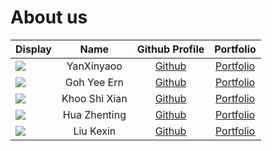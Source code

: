 # About us

Display |     Name      | Github Profile | Portfolio 
--------|:-------------:|:--------------:|:---------:
![](https://via.placeholder.com/100.png?text=Photo) |  YanXinyaoo   | [Github](https://github.com/yanxinyaoo) | [Portfolio](team/yanxinyaoo.md)
![](https://via.placeholder.com/100.png?text=Photo) |  Goh Yee Ern  | [Github](https://github.com/yeeern27) | [Portfolio](docs/team/yeeern.md)
![](https://via.placeholder.com/100.png?text=Photo) | Khoo Shi Xian | [Github](https://github.com/sxkhoo) | [Portfolio](docs/team/khooshixian.md)
![](https://via.placeholder.com/100.png?text=Photo) | Hua Zhenting  | [Github](https://github.com/huazhenting) | [Portfolio](team/huazhenting.md)
![](https://via.placeholder.com/100.png?text=Photo) |   Liu Kexin   | [Github](https://github.com/Lydialkx) | [Portfolio](team/lydialkx.md)


